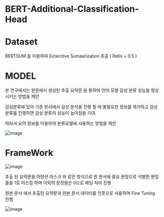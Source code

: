 # BERT-Additional-Classification-Head


# Dataset 

BERTSUM 을 이용하여 Extarctive Sumaarization 추출 ( Ratio = 0.5 ) 


# MODEL  


본 연구에서는 원문에서 생성된 추출 요약문 을 통하여 언어 모델 감성 분류 성능을 향상시키는 방법을 제안

감성분류에 있어 기존 문서에서 감성 분석을 진행 할 때 불필요한 정보를 제거하고 감성 분류를 진행하면 감성
분류의 성능이 높아짐을 기대


따라서 요약 정보를 이용하여 분류모델에 사용하는 방법을 제안

![image](https://user-images.githubusercontent.com/76906638/168416938-92cd54f1-7594-490b-a20b-1c524b3c04cd.png)


# FrameWork 

![image](https://user-images.githubusercontent.com/76906638/168416948-6dfc3b78-d287-4be0-83b1-f5ddb58ef0aa.png)

추출 된 요약문을 어텐션 마스크 와 같은 방식으로 원 문서에 중요 문장으로 식별한 문장 들을 1로 마스킹 하며
이외의 문장들은 0으로 패딩 처리 진행

원본 문서 에서 추출된 요약문과 원본 문서 데이터를 인풋으로 사용하여 Fine Tuning 진행

![image](https://user-images.githubusercontent.com/76906638/168416963-b3fb54b6-3809-4f4b-b752-899f91cdc97f.png)
